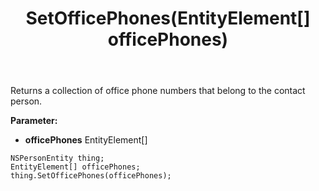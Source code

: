 ﻿---
uid: crmscript_ref_NSPersonEntity_SetOfficePhones
title: SetOfficePhones(EntityElement[] officePhones)
intellisense: NSPersonEntity.SetOfficePhones
keywords: NSPersonEntity, GetOfficePhones
so.topic: reference
---

Returns a collection of office phone numbers that belong to the contact person.

**Parameter:** 
 - **officePhones** EntityElement[]

```crmscript
NSPersonEntity thing;
EntityElement[] officePhones;
thing.SetOfficePhones(officePhones);
```

